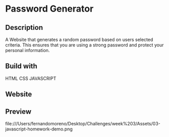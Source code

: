 # Password Generator

## Description
A Website that generates a random password based on users selected criteria. This ensures that you are using a strong password and protect your personal information.

## Build with 
HTML
CSS
JAVASCRIPT

## Website

## Preview
file:///Users/fernandomoreno/Desktop/Challenges/week%203/Assets/03-javascript-homework-demo.png


